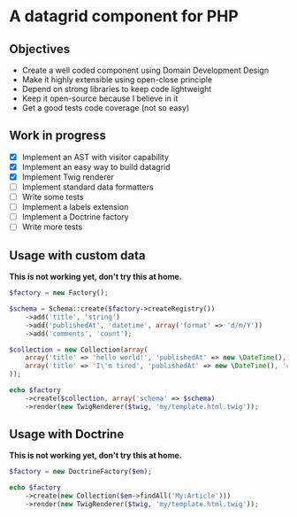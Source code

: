 A datagrid component for PHP
============================

Objectives
----------

- Create a well coded component using Domain Development Design
- Make it highly extensible using open-close principle
- Depend on strong libraries to keep code lightweight
- Keep it open-source because I believe in it
- Get a good tests code coverage (not so easy)

Work in progress
----------------

- [x] Implement an AST with visitor capability
- [x] Implement an easy way to build datagrid
- [x] Implement Twig renderer
- [ ] Implement standard data formatters
- [ ] Write some tests
- [ ] Implement a labels extension
- [ ] Implement a Doctrine factory
- [ ] Write more tests

Usage with custom data
----------------------

**This is not working yet, don't try this at home.**

```php
$factory = new Factory();

$schema = Schema::create($factory->createRegistry())
    ->add('title', 'string')
    ->add('publishedAt', 'datetime', array('format' => 'd/m/Y'))
    ->add('comments', 'count');

$collection = new Collection(array(
    array('title' => 'hello world!', 'publishedAt' => new \DateTime(), 'comments' => array('great')),
    array('title' => 'I\'m tired', 'publishedAt' => new \DateTime(), 'comments' => array()),
));

echo $factory
    ->create($collection, array('schema' => $schema)
    ->render(new TwigRenderer($twig, 'my/template.html.twig'));
```

Usage with Doctrine
-------------------

**This is not working yet, don't try this at home.**

```php
$factory = new DoctrineFactory($em);

echo $factory
    ->create(new Collection($em->findAll('My:Article')))
    ->render(new TwigRenderer($twig, 'my/template.html.twig'));
```
